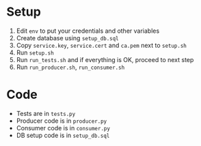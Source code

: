 # Setup

1. Edit `env` to put your credentials and other variables
1. Create database using `setup_db.sql`
1. Copy `service.key`, `service.cert` and `ca.pem` next to `setup.sh`
1. Run `setup.sh`
1. Run `run_tests.sh` and if everything is OK, proceed to next step
1. Run `run_producer.sh`, `run_consumer.sh`

# Code

* Tests are in `tests.py`
* Producer code is in `producer.py`
* Consumer code is in `consumer.py`
* DB setup code is in `setup_db.sql`
